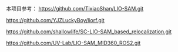 本项目参考：
https://github.com/TixiaoShan/LIO-SAM.git

https://github.com/YJZLuckyBoy/liorf.git

https://github.com/shallowlife/SC-LIO-SAM_based_relocalization.git

https://github.com/UV-Lab/LIO-SAM_MID360_ROS2.git
